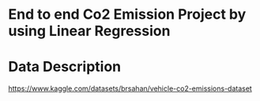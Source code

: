 # End to end Co2 Emission Project by using Linear Regression



# Data Description 
https://www.kaggle.com/datasets/brsahan/vehicle-co2-emissions-dataset